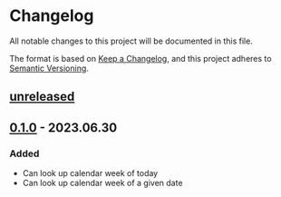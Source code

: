 # Changelog

All notable changes to this project will be documented in this file.

The format is based on [Keep a Changelog](https://keepachangelog.com/en/1.0.0/),
and this project adheres to [Semantic Versioning](https://semver.org/spec/v2.0.0.html).

## [unreleased]

## [0.1.0] - 2023.06.30

### Added 

- Can look up calendar week of today
- Can look up calendar week of a given date

[unreleased]: https://github.com/BoolPurist/week_calendar_cli/compare/v0.1.0...HEAD
[0.1.0]: https://github.com/BoolPurist/week_calendar_cli/releases/tag/v0.1.0
